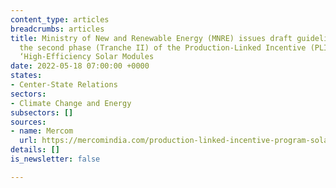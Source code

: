 ```yaml
---
content_type: articles
breadcrumbs: articles
title: Ministry of New and Renewable Energy (MNRE) issues draft guidelines to implement
  the second phase (Tranche II) of the Production-Linked Incentive (PLI) scheme on
  ‘High-Efficiency Solar Modules
date: 2022-05-18 07:00:00 +0000
states:
- Center-State Relations
sectors:
- Climate Change and Energy
subsectors: []
sources:
- name: Mercom
  url: https://mercomindia.com/production-linked-incentive-program-solar-module-manufacturing/
details: []
is_newsletter: false

---
```

